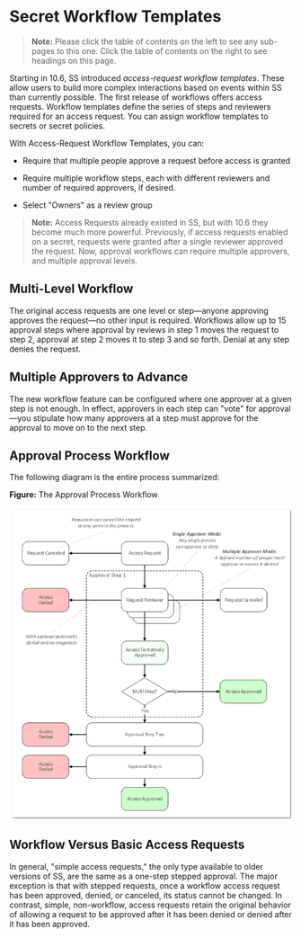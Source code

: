 [title]: # (Secret Workflow Templates)
[tags]: # (Workflow)
[priority]: # (1000)

# Secret Workflow Templates

> **Note:** Please click the table of contents on the left to see any sub-pages to this one. Click the table of contents on the right to see headings on this page.

Starting in 10.6, SS introduced _access-request_ _workflow templates_. These allow users to build more complex interactions based on events within SS than currently possible. The first release of workflows offers access requests. Workflow templates define the series of steps and reviewers required for an access request. You can assign workflow templates to secrets or secret policies.

With Access-Request Workflow Templates, you can:

- Require that multiple people approve a request before access is granted

- Require multiple workflow steps, each with different reviewers and number of required approvers, if desired.

- Select "Owners" as a review group

> **Note:** Access Requests already existed in SS, but with 10.6 they become much more powerful. Previously, if access requests enabled on a secret, requests were granted after a single reviewer approved the request. Now, approval workflows can require multiple approvers, and multiple approval levels.

## Multi-Level Workflow

The original access requests are one level or step—anyone approving approves the request—no other input is required. Workflows allow up to 15 approval steps where approval by reviews in step 1 moves the request to step 2, approval at step 2 moves it to step 3 and so forth. Denial at any step denies the request.

## Multiple Approvers to Advance

The new workflow feature can be configured where one approver at a given step is not enough. In effect, approvers in each step can "vote" for approval—you stipulate how many approvers at a step must approve for the approval to move on to the next step.

## Approval Process Workflow

The following diagram is the entire process summarized:

**Figure:** The Approval Process Workflow

![1556292117245](images/1556292117245.png)

## Workflow Versus Basic Access Requests

In general, "simple access requests," the only type available to older versions of SS, are the same as a one-step stepped approval. The major exception is that with stepped requests, once a workflow access request has been approved, denied, or canceled, its status cannot be changed. In contrast, simple, non-workflow, access requests retain the original behavior of allowing a request to be approved after it has been denied or denied after it has been approved.
